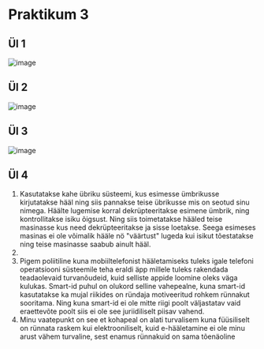 # Praktikum 3

## Ül 1
![image](https://user-images.githubusercontent.com/83127947/220627275-92b458bf-bd65-4101-ae25-548953b7cc81.png)

## Ül 2
![image](https://user-images.githubusercontent.com/83127947/220634889-4cc16c58-51bb-4bc1-ade0-10678e69c931.png)

## Ül 3
![image](https://github.com/MarkusMannil/Andmeturve_mannil/assets/83127947/fb62f698-140d-42d3-83b3-cb3ad3baf58c)

## Ül 4

1. Kasutatakse kahe übriku süsteemi, kus esimesse ümbrikusse kirjutatakse hääl ning siis pannakse teise übrikusse mis on seotud sinu nimega. Häälte lugemise korral dekrüpteeritakse esimene ümbrik, ning kontrollitakse isiku õigsust. Ning siis toimetatakse hääled teise masinasse kus need dekrüpteeritakse ja sisse loetakse. Seega esimeses masinas ei ole võimalik hääle nö "väärtust" lugeda kui isikut tõestatakse ning teise masinasse saabub ainult hääl.
2. 
3. Pigem poliitiline kuna mobiiltelefonist hääletamiseks tuleks igale telefoni operatsiooni süsteemile teha eraldi äpp millele tuleks rakendada teadaolevaid turvanõudeid, kuid selliste appide loomine oleks väga kulukas. Smart-id puhul on olukord selline vahepealne, kuna smart-id kasutatakse ka mujal riikides on ründaja motiveeritud rohkem rünnakut sooritama. Ning kuna smart-id ei ole mitte riigi poolt väljastatav vaid eraettevõte poolt siis ei ole see juriidiliselt piisav vahend.
4. Minu vaatepunkt on see et kohapeal on alati turvalisem kuna füüsiliselt on rünnata raskem kui elektrooniliselt, kuid e-hääletamine ei ole minu arust vähem turvaline, sest enamus rünnakuid on sama tõenäoline 
